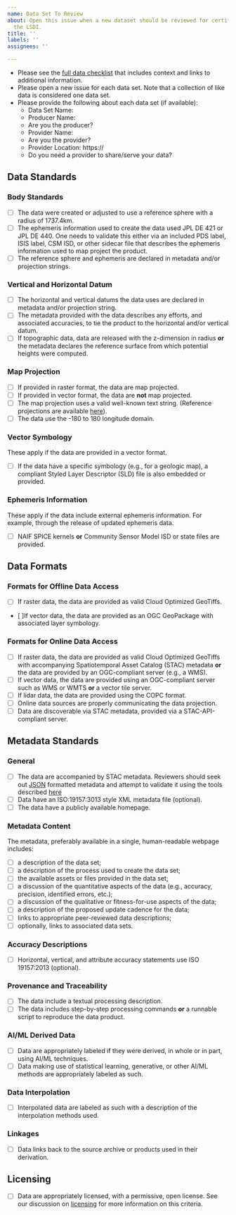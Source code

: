 ```yaml
---
name: Data Set To Review
about: Open this issue when a new dataset should be reviewed for certification by
  the LSDI.
title: ''
labels: ''
assignees: ''

---
```


- Please see the [full data checklist](https://psdi.astrogeology.usgs.gov/moon/standards/data_checklist/) that includes context and links to additional information.
- Please open a new issue for each data set. Note that a collection of like data is considered one data set.
- Please provide the following about each data set (if available):
  - Data Set Name:
  - Producer Name:
  - Are you the producer? 
  - Provider Name: 
  - Are you the provider?
  - Provider Location: https://
  - Do you need a provider to share/serve your data?

## Data Standards

### Body Standards
- [ ] The data were created or adjusted to use a reference sphere with a radius of 1737.4km.
- [ ] The ephemeris information used to create the data used JPL DE 421 or JPL DE 440. One needs to validate this either via an included PDS label, ISIS label, CSM ISD, or other sidecar file that describes the ephemeris information used to map project the product.
- [ ] The reference sphere and ephemeris are declared in metadata and/or projection strings. 

### Vertical and Horizontal Datum
- [ ] The horizontal and vertical datums the data uses are declared in metadata and/or projection string.
- [ ] The metadata provided with the data describes any efforts, and associated accuracies, to tie the product to the horizontal and/or vertical datum.
- [ ] If topographic data, data are released with the z-dimension in radius **or** the metadata declares the reference surface from which potential heights were computed.

### Map Projection
- [ ] If provided in raster format, the data are map projected.
- [ ] If provided in vector format, the data are **not** map projected.
- [ ] The map projection uses a valid well-known text string. (Reference projections are available [here](http://voparis-vespa-crs.obspm.fr:8080/web/moon.html)).
- [ ] The data use the -180 to 180 longitude domain.

### Vector Symbology
These apply if the data are provided in a vector format.

- [ ] If the data have a specific symbology (e.g., for a geologic map), a compliant Styled Layer Descriptor (SLD) file is also embedded or provided.

### Ephemeris Information
These apply if the data include external ephemeris information. For example, through the release of updated ephemeris data.

- [ ] NAIF SPICE kernels **or** Community Sensor Model ISD or state files are provided.

## Data Formats

### Formats for Offline Data Access

- [ ] If raster data, the data are provided as valid Cloud Optimized GeoTiffs.
- [ ]If vector data, the data are provided as an OGC GeoPackage with associated layer symbology. 

### Formats for Online Data Access

- [ ] If raster data, the data are provided as valid Cloud Optimized GeoTiffs with accompanying Spatiotemporal Asset Catalog (STAC) metadata **or** the data are provided by an OGC-compliant server (e.g., a WMS).
- [ ] If vector data, the data are provided using an OGC-compliant server such as WMS or WMTS **or** a vector tile server.
- [ ] If lidar data, the data are provided using the COPC format.
- [ ] Online data sources are properly communicating the data projection.
- [ ] Data are discoverable via STAC metadata, provided via a STAC-API-compliant server.

## Metadata Standards

### General

- [ ] The data are accompanied by STAC metadata. Reviewers should seek out [JSON](https://json.org/example.html) formatted metadata and attempt to validate it using the tools described [here](data_examples.md#machine-readable-metadata)
- [ ] Data have an ISO:19157:3013 style XML metadata file (optional).
- [ ] The data have a publicly available homepage.

### Metadata Content
The metadata, preferably available in a single, human-readable webpage includes:
  - [ ] a description of the data set;
  - [ ] a description of the process used to create the data set;
  - [ ] the available assets or files provided in the data set;
  - [ ] a discussion of the quantitative aspects of the data (e.g., accuracy, precision, identified errors, etc.);
  - [ ] a discussion of the qualitative or fitness-for-use aspects of the data;
  - [ ] a description of the proposed update cadence for the data;
  - [ ] links to appropriate peer-reviewed data descriptions;
  - [ ] optionally, links to associated data sets.

### Accuracy Descriptions

- [ ] Horizontal, vertical, and attribute accuracy statements use ISO 19157:2013 (optional).

### Provenance and Traceability

- [ ] The data include a textual processing description.
- [ ] The data includes step-by-step processing commands **or** a runnable script to reproduce the data product.

### AI/ML Derived Data

- [ ] Data are appropriately labeled if they were derived, in whole or in part, using AI/ML techniques.
- [ ] Data making use of statistical learning, generative, or other AI/ML methods are appropriately labeled as such.

### Data Interpolation

- [ ] Interpolated data are labeled as such with a description of the interpolation methods used.

### Linkages

- [ ] Data links back to the source archive or products used in their derivation.

## Licensing

- [ ] Data are appropriately licensed, with a permissive, open license. See our discussion on [licensing](licensing.md) for more information on this criteria.
